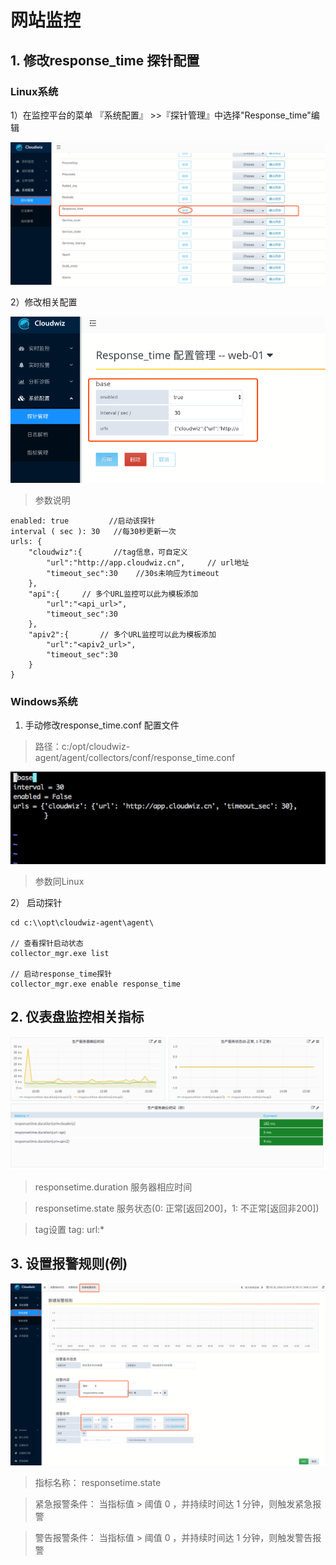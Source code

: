 # 网站监控

## 1. 修改response_time 探针配置


### Linux系统
    
1）在监控平台的菜单 『系统配置』 >>『探针管理』中选择"Response_time"编辑

![](/part4/images/response_time1.png)

2）修改相关配置

![](/part4/images/response_time2.png)

> 参数说明

```
enabled: true         //启动该探针
interval ( sec ): 30   //每30秒更新一次
urls: {
	"cloudwiz":{       //tag信息，可自定义
		"url":"http://app.cloudwiz.cn", 	// url地址
		"timeout_sec":30 	//30s未响应为timeout
	},
	"api":{		// 多个URL监控可以此为模板添加
		"url":"<api_url>",
		"timeout_sec":30
	},
	"apiv2":{		// 多个URL监控可以此为模板添加
		"url":"<apiv2_url>",
		"timeout_sec":30
	}
}
```

### Windows系统

1) 手动修改response_time.conf 配置文件
> 路径：c:/opt/cloudwiz-agent/agent/collectors/conf/response_time.conf

![](/part4/images/response_time3.png)

> 参数同Linux

2） 启动探针

```
cd c:\\opt\cloudwiz-agent\agent\

// 查看探针启动状态
collector_mgr.exe list

// 启动response_time探针
collector_mgr.exe enable response_time
```


## 2. 仪表盘监控相关指标

![](/part4/images/response_time4.png)

> responsetime.duration 服务器相应时间 

> responsetime.state 服务状态(0: 正常[返回200]，1: 不正常[返回非200]) 

> tag设置 tag: url:*

## 3. 设置报警规则(例)

![](/part4/images/response_time5.png)

> 指标名称： responsetime.state

> 紧急报警条件： 当指标值 > 阈值 0 ，并持续时间达 1 分钟，则触发紧急报警

> 警告报警条件： 当指标值 > 阈值 0 ，并持续时间达 1 分钟，则触发警告报警